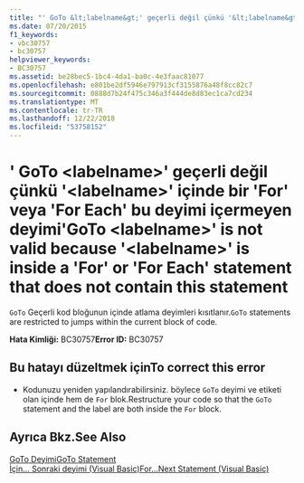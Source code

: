 ```yaml
---
title: "' GoTo &lt;labelname&gt;' geçerli değil çünkü '&lt;labelname&gt;' içinde bir 'For' veya 'For Each' bu deyimi içermeyen deyimi"
ms.date: 07/20/2015
f1_keywords:
- vbc30757
- bc30757
helpviewer_keywords:
- BC30757
ms.assetid: be28bec5-1bc4-4da1-ba0c-4e3faac81077
ms.openlocfilehash: e801be2df5946e797913cf3155876a48f8cc82c7
ms.sourcegitcommit: 0888d7b24f475c346a3f444de8d83ec1ca7cd234
ms.translationtype: MT
ms.contentlocale: tr-TR
ms.lasthandoff: 12/22/2018
ms.locfileid: "53758152"
---
```

# <a name="goto-ltlabelnamegt-is-not-valid-because-ltlabelnamegt-is-inside-a-for-or-for-each-statement-that-does-not-contain-this-statement"></a><span data-ttu-id="217ec-102">' GoTo &lt;labelname&gt;' geçerli değil çünkü '&lt;labelname&gt;' içinde bir 'For' veya 'For Each' bu deyimi içermeyen deyimi</span><span class="sxs-lookup"><span data-stu-id="217ec-102">'GoTo &lt;labelname&gt;' is not valid because '&lt;labelname&gt;' is inside a 'For' or 'For Each' statement that does not contain this statement</span></span>
<span data-ttu-id="217ec-103">`GoTo` Geçerli kod bloğunun içinde atlama deyimleri kısıtlanır.</span><span class="sxs-lookup"><span data-stu-id="217ec-103">`GoTo` statements are restricted to jumps within the current block of code.</span></span>  
  
 <span data-ttu-id="217ec-104">**Hata Kimliği:** BC30757</span><span class="sxs-lookup"><span data-stu-id="217ec-104">**Error ID:** BC30757</span></span>  
  
## <a name="to-correct-this-error"></a><span data-ttu-id="217ec-105">Bu hatayı düzeltmek için</span><span class="sxs-lookup"><span data-stu-id="217ec-105">To correct this error</span></span>  
  
-   <span data-ttu-id="217ec-106">Kodunuzu yeniden yapılandırabilirsiniz. böylece `GoTo` deyimi ve etiketi olan içinde hem de `For` blok.</span><span class="sxs-lookup"><span data-stu-id="217ec-106">Restructure your code so that the `GoTo` statement and the label are both inside the `For` block.</span></span>  
  
## <a name="see-also"></a><span data-ttu-id="217ec-107">Ayrıca Bkz.</span><span class="sxs-lookup"><span data-stu-id="217ec-107">See Also</span></span>  
 [<span data-ttu-id="217ec-108">GoTo Deyimi</span><span class="sxs-lookup"><span data-stu-id="217ec-108">GoTo Statement</span></span>](../../visual-basic/language-reference/statements/goto-statement.md)  
 [<span data-ttu-id="217ec-109">İçin... Sonraki deyimi (Visual Basic)</span><span class="sxs-lookup"><span data-stu-id="217ec-109">For...Next Statement (Visual Basic)</span></span>](../language-reference/statements/for-next-statement.md)
